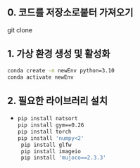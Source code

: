 ## 0. 코드를 저장소로붙터 가져오기
git clone 


## 1. 가상 환경 생성 및 활성화

```sh
conda create -n newEnv python=3.10
conda activate newEnv
```





## 2. 필요한 라이브러리 설치

* ```sh
  pip install natsort
  pip install gym==0.26
  pip install torch
  pip install 'numpy<2'
   pip install glfw
   pip install imageio
   pip install 'mujoco==2.3.3'
  ```